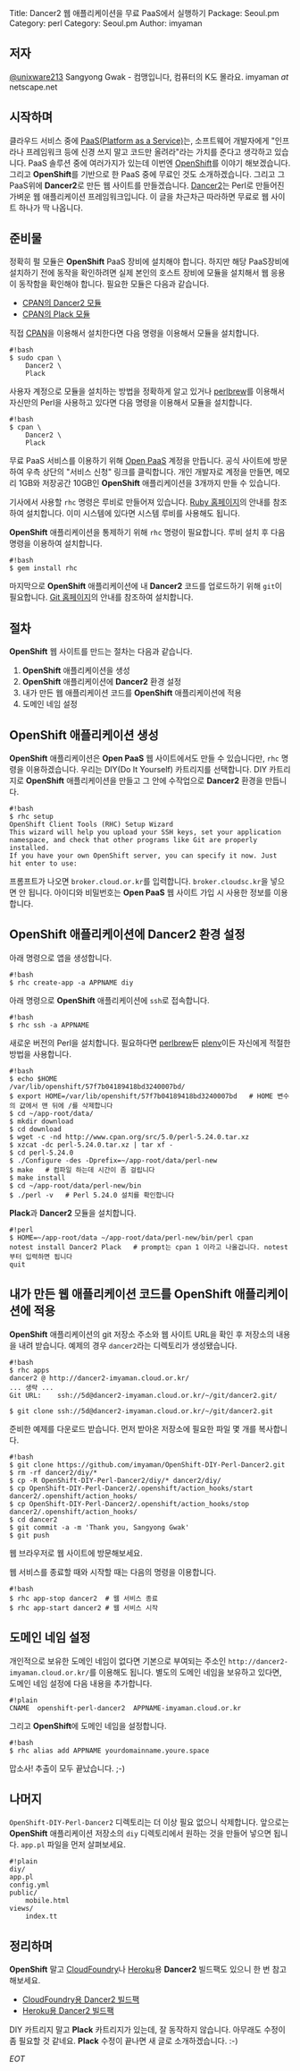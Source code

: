 Title:    Dancer2 웹 애플리케이션을 무료 PaaS에서 실행하기
Package:  Seoul.pm
Category: perl
Category: Seoul.pm
Author:   imyaman

저자
-----

[@unixware213][twitter-unixware213] Sangyong Gwak - 컴맹입니다, 컴퓨터의 K도 몰라요. imyaman _at_ netscape.net


시작하며
---------

클라우드 서비스 중에 [PaaS(Platform as a Service)][wiki-paas]는, 소프트웨어 개발자에게
"인프라나 프레임워크 등에 신경 쓰지 말고 코드만 올려라"라는 가치를 준다고 생각하고 있습니다.
PaaS 솔루션 중에 여러가지가 있는데 이번엔 [OpenShift][home-openshift]를 이야기 해보겠습니다.
그리고 **OpenShift**를 기반으로 한 PaaS 중에 무료인 것도 소개하겠습니다.
그리고 그 PaaS위에 **Dancer2**로 만든 웹 사이트를 만들겠습니다.
[Dancer2][cpan-dancer2]는 Perl로 만들어진 가벼운 웹 애플리케이션 프레임워크입니다.
이 글을 차근차근 따라하면 무료로 웹 사이트 하나가 딱 나옵니다.


준비물
-------

정확히 펄 모듈은 **OpenShift** PaaS 장비에 설치해야 합니다.
하지만 해당 PaaS장비에 설치하기 전에 동작을 확인하려면
실제 본인의 호스트 장비에 모듈을 설치해서 웹 응용이 동작함을 확인해야 합니다.
필요한 모듈은 다음과 같습니다.

- [CPAN의 Dancer2 모듈][cpan-dancer2]
- [CPAN의 Plack 모듈][cpan-plack]

직접 [CPAN][cpan]을 이용해서 설치한다면 다음 명령을 이용해서 모듈을 설치합니다.

    #!bash
    $ sudo cpan \
        Dancer2 \
        Plack

사용자 계정으로 모듈을 설치하는 방법을 정확하게 알고 있거나
[perlbrew][home-perlbrew]를 이용해서 자신만의 Perl을 사용하고 있다면
다음 명령을 이용해서 모듈을 설치합니다.

    #!bash
    $ cpan \
        Dancer2 \
        Plack

무료 PaaS 서비스를 이용하기 위해 [Open PaaS][home-openpaas] 계정을 만듭니다.
공식 사이트에 방문하여 우측 상단의 "서비스 신청" 링크를 클릭합니다.
개인 개발자로 계정을 만들면, 메모리 1GB와 저장공간 10GB인 **OpenShift** 애플리케이션을 3개까지 만들 수 있습니다.

기사에서 사용할 `rhc` 명령은 루비로 만들어져 있습니다.
[Ruby 홈페이지][home-ruby]의 안내를 참조하여 설치합니다.
이미 시스템에 있다면 시스템 루비를 사용해도 됩니다.

**OpenShift** 애플리케이션을 통제하기 위해 `rhc` 명령이 필요합니다.
루비 설치 후 다음 명령을 이용하여 설치합니다.

    #!bash
    $ gem install rhc

마지막으로 **OpenShift** 애플리케이션에 내 **Dancer2** 코드를 업로드하기 위해 `git`이 필요합니다.
[Git 홈페이지][home-git]의 안내를 참조하여 설치합니다.


절차
-----

**OpenShift** 웹 사이트를 만드는 절차는 다음과 같습니다.

1. **OpenShift** 애플리케이션을 생성
2. **OpenShift** 애플리케이션에 **Dancer2** 환경 설정
3. 내가 만든 웹 애플리케이션 코드를 **OpenShift** 애플리케이션에 적용
4. 도메인 네임 설정


OpenShift 애플리케이션 생성
----------------------------

**OpenShift** 애플리케이션은 **Open PaaS** 웹 사이트에서도 만들 수 있습니다만, `rhc` 명령을 이용하겠습니다.
우리는 DIY(Do It Yourself) 카트리지를 선택합니다.
DIY 카트리지로 **OpenShift** 애플리케이션을 만들고 그 안에 수작업으로 **Dancer2** 환경을 만듭니다.

    #!bash
    $ rhc setup
    OpenShift Client Tools (RHC) Setup Wizard
    This wizard will help you upload your SSH keys, set your application namespace, and check that other programs like Git are properly installed.
    If you have your own OpenShift server, you can specify it now. Just hit enter to use:

프롬프트가 나오면 `broker.cloud.or.kr`를 입력합니다.
`broker.cloudsc.kr`을 넣으면 안 됩니다.
아이디와 비밀번호는 **Open PaaS** 웹 사이트 가입 시 사용한 정보를 이용합니다.


OpenShift 애플리케이션에 Dancer2 환경 설정
-------------------------------------------

아래 명령으로 앱을 생성합니다.

    #!bash
    $ rhc create-app -a APPNAME diy

아래 명령으로 **OpenShift** 애플리케이션에 `ssh`로 접속합니다.

    #!bash
    $ rhc ssh -a APPNAME

새로운 버전의 Perl을 설치합니다.
필요하다면 [perlbrew][home-perlbrew]든 [plenv][home-plenv]이든 자신에게 적절한 방법을 사용합니다.

    #!bash
    $ echo $HOME
    /var/lib/openshift/57f7b04189418bd3240007bd/
    $ export HOME=/var/lib/openshift/57f7b04189418bd3240007bd   # HOME 변수의 값에서 맨 뒤에 /를 삭제합니다
    $ cd ~/app-root/data/
    $ mkdir download
    $ cd download
    $ wget -c -nd http://www.cpan.org/src/5.0/perl-5.24.0.tar.xz
    $ xzcat -dc perl-5.24.0.tar.xz | tar xf -
    $ cd perl-5.24.0
    $ ./Configure -des -Dprefix=~/app-root/data/perl-new
    $ make   # 컴파일 하는데 시간이 좀 걸립니다
    $ make install
    $ cd ~/app-root/data/perl-new/bin
    $ ./perl -v   # Perl 5.24.0 설치를 확인합니다

**Plack**과 **Dancer2** 모듈을 설치합니다.

    #!perl
    $ HOME=~/app-root/data ~/app-root/data/perl-new/bin/perl cpan
    notest install Dancer2 Plack   # prompt는 cpan 1 이라고 나올겁니다. notest부터 입력하면 됩니다
    quit


내가 만든 웹 애플리케이션 코드를 OpenShift 애플리케이션에 적용
---------------------------------------------------------------

**OpenShift** 애플리케이션의 git 저장소 주소와 웹 사이트 URL을 확인 후 저장소의 내용을 내려 받습니다.
예제의 경우 `dancer2`라는 디렉토리가 생성됐습니다.

    #!bash
    $ rhc apps
    dancer2 @ http://dancer2-imyaman.cloud.or.kr/
    ... 생략 ...
    Git URL:    ssh://5d@dancer2-imyaman.cloud.or.kr/~/git/dancer2.git/

    $ git clone ssh://5d@dancer2-imyaman.cloud.or.kr/~/git/dancer2.git

준비한 예제를 다운로드 받습니다.
먼저 받아온 저장소에 필요한 파일 몇 개를 복사합니다.

    #!bash
    $ git clone https://github.com/imyaman/OpenShift-DIY-Perl-Dancer2.git
    $ rm -rf dancer2/diy/*
    $ cp -R OpenShift-DIY-Perl-Dancer2/diy/* dancer2/diy/
    $ cp OpenShift-DIY-Perl-Dancer2/.openshift/action_hooks/start dancer2/.openshift/action_hooks/
    $ cp OpenShift-DIY-Perl-Dancer2/.openshift/action_hooks/stop dancer2/.openshift/action_hooks/
    $ cd dancer2
    $ git commit -a -m 'Thank you, Sangyong Gwak'
    $ git push

웹 브라우저로 웹 사이트에 방문해보세요.

웹 서비스를 종료할 때와 시작할 때는 다음의 명령을 이용합니다.

    #!bash
    $ rhc app-stop dancer2  # 웹 서비스 종료
    $ rhc app-start dancer2 # 웹 서비스 시작


도메인 네임 설정
----------------

개인적으로 보유한 도메인 네임이 없다면 기본으로 부여되는 주소인 `http://dancer2-imyaman.cloud.or.kr/`를 이용해도 됩니다.
별도의 도메인 네임을 보유하고 있다면, 도메인 네임 설정에 다음 내용을 추가합니다.

    #!plain
    CNAME  openshift-perl-dancer2  APPNAME-imyaman.cloud.or.kr

그리고 **OpenShift**에 도메인 네임을 설정합니다.

    #!bash
    $ rhc alias add APPNAME yourdomainname.youre.space

맙소사! 추출이 모두 끝났습니다. ;-)


나머지
-------

`OpenShift-DIY-Perl-Dancer2` 디렉토리는 더 이상 필요 없으니 삭제합니다.
앞으로는 **OpenShift** 애플리케이션 저장소의 `diy` 디렉토리에서 원하는 것을 만들어 넣으면 됩니다.
`app.pl` 파일을 먼저 살펴보세요.

    #!plain
    diy/
    app.pl
    config.yml
    public/
        mobile.html
    views/
        index.tt


정리하며
---------

**OpenShift** 말고 [CloudFoundry][home-cloudfoundry]나 [Heroku][home-heroku]용 **Dancer2** 빌드팩도 있으니 한 번 참고해보세요.

- [CloudFoundry용 Dancer2 빌드팩][github-imyaman-cf-dancer2]
- [Heroku용 Dancer2 빌드팩][github-imyaman-heroku-dancer2]

DIY 카트리지 말고 **Plack** 카트리지가 있는데, 잘 동작하지 않습니다.
아무래도 수정이 좀 필요할 것 같네요.
**Plack** 수정이 끝나면 새 글로 소개하겠습니다. :-)

_EOT_


[cpan-dancer2]:                     https://metacpan.org/pod/Dancer2
[cpan-plack]:                       https://metacpan.org/pod/Plack
[cpan]:                             http://www.cpan.org/
[github-imyaman-cf-dancer2]:        https://github.com/imyaman/sourcey-buildpack
[github-imyaman-heroku-dancer2]:    https://github.com/imyaman/heroku-buildpack-perl
[home-cloudfoundry]:                https://www.heroku.com/
[home-git]:                         https://git-scm.com/
[home-heroku]:                      https://www.cloudfoundry.org/
[home-openpaas]:                    https://openpaas.cloud.or.kr/
[home-openshift]:                   https://www.openshift.com/
[home-perlbrew]:                    http://perlbrew.pl/
[home-plenv]:                       https://github.com/tokuhirom/plenv
[home-ruby]:                        http://ruby-lang.org/
[twitter-unixware213]:              http://twitter.com/#!/unixware213
[wiki-paas]:                        https://en.wikipedia.org/wiki/Platform_as_a_service
